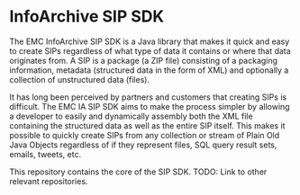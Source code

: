# InfoArchive SIP SDK

The EMC InfoArchive SIP SDK is a Java library that makes it quick and easy to create SIPs regardless of what type of
data it contains or where that data originates from. A SIP is a package (a ZIP file) consisting of a packaging
information, metadata (structured data in the form of XML) and optionally a collection of unstructured data (files).

It has long been perceived by partners and customers that creating SIPs is difficult. The EMC IA SIP SDK aims to make
the process simpler by allowing a developer to easily and dynamically assembly both the XML file containing the
structured data as well as the entire SIP itself. This makes it possible to quickly create SIPs from any collection or
stream of Plain Old Java Objects regardless of if they represent files, SQL query result sets, emails, tweets, etc.

This repository contains the core of the SIP SDK.
TODO: Link to other relevant repositories.

